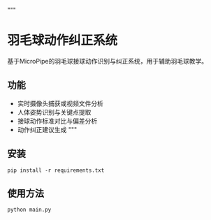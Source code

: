 """
# 羽毛球动作纠正系统

基于MicroPipe的羽毛球接球动作识别与纠正系统，用于辅助羽毛球教学。

## 功能
- 实时摄像头捕获或视频文件分析
- 人体姿势识别与关键点提取
- 接球动作标准对比与偏差分析
- 动作纠正建议生成
"""

## 安装
```
pip install -r requirements.txt
```

## 使用方法
```
python main.py
``` 
